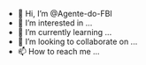 - 👋 Hi, I’m @Agente-do-FBI
- 👀 I’m interested in ...
- 🌱 I’m currently learning ...
- 💞️ I’m looking to collaborate on ...
- 📫 How to reach me ...

<!---
Agente-do-FBI/Agente-do-FBI is a ✨ special ✨ repository because its `README.md` (this file) appears on your GitHub profile.
You can click the Preview link to take a look at your changes.
--->
